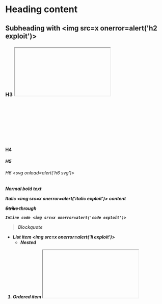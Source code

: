 # Heading content <script>alert('heading exploit')</script>

## Subheading with <img src=x onerror=alert('h2 exploit')>

### H3 <iframe src="javascript:alert('h3 iframe')"></iframe>

#### H4 <embed src="javascript:alert('h4 embed')">

##### H5 <object data="javascript:alert('h5 object')">

###### H6 <svg onload=alert('h6 svg')>

Normal **bold <script>alert('bold exploit')</script>** text

*Italic <img src=x onerror=alert('italic exploit')>* content

~~Strike <script>alert('strike exploit')</script>~~ through

`Inline code <img src=x onerror=alert('code exploit')>`

> Blockquote
> <script>alert('blockquote exploit')</script>

- List item <img src=x onerror=alert('li exploit')>
  - Nested <script>alert('nested li exploit')</script>

1. Ordered item <iframe src="javascript:alert('ol exploit')">
2. Another <script>alert('ol2 exploit')</script>

[Link <script>alert('link text exploit')</script>](javascript:alert('link href'))

![Image <script>alert('img alt exploit')</script>](javascript:alert('img src'))

| Header <script>alert('th exploit')</script> | Another <img src=x onerror=alert('th2')> |
|------|---------|
| Cell <iframe src="javascript:alert('td exploit')"> | Data <script>alert('td2 exploit')</script> |

```javascript
// Code block content
alert('code block exploit');
```

    Indented code block
    <script>alert('indented code exploit')</script>

---<script>alert('hr exploit')</script>

<br><script>alert('br exploit')</script>

<div><script>alert('div exploit')</script></div>

<span><img src=x onerror=alert('span exploit')></span>

<p><iframe src="javascript:alert('p exploit')"></p>
